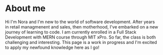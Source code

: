 # About me



Hi I'm Nora and I'm new to the world of software development. After years in retail managmenent and sales, then motherhood, I've embarked on a new journey of learning to code. I am currently enrolled in a Full Stack Development with MERN course through MIT xPro. So far, the class is both challenging and interesting. This page is a work in progress and I'm excited to apply my newfound knowledge here as I go!


